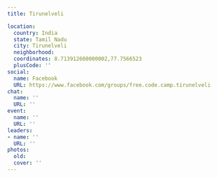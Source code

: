 ```yaml
---
title: Tirunelveli

location:
  country: India
  state: Tamil Nadu
  city: Tirunelveli
  neighborhood: 
  coordinates: 8.713912600000002,77.7566523
  plusCode: ''
social:
  name: Facebook
  URL: https://www.facebook.com/groups/free.code.camp.tirunelveli
chat:
  name: ''
  URL: ''
event:
  name: ''
  URL: ''
leaders:
- name: ''
  URL: ''
photos:
  old: 
  cover: ''
---
```

